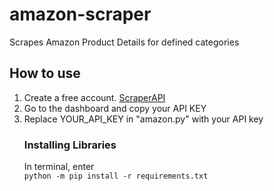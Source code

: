 # amazon-scraper
Scrapes Amazon Product Details for defined categories

<h2>How to use</h2>
<ol>
  <li>Create a free account. <a href="https://www.scraperapi.com">ScraperAPI</a></li>
  <li>Go to the dashboard and copy your API KEY</li>
  <li>Replace YOUR_API_KEY in "amazon.py" with your API key</li>

<h3>Installing Libraries</h3>
<p>In terminal, enter <br/>
  <code>python -m pip install -r requirements.txt</code>
